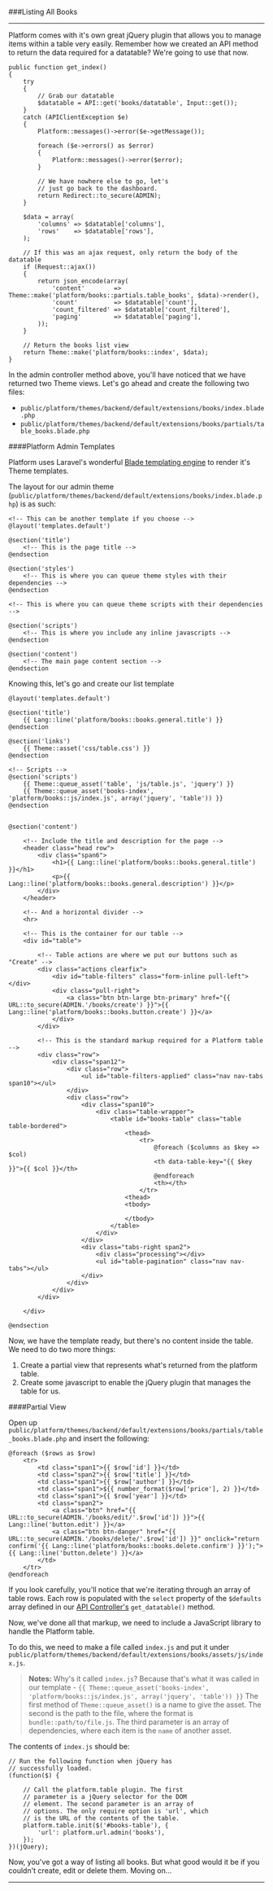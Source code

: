 ###Listing All Books

----------

Platform comes with it's own great jQuery plugin that allows you to manage items within a table very easily. Remember how we created an API method to return the data required for a datatable? We're going to use that now.

	public function get_index()
	{
		try
		{
			// Grab our datatable
			$datatable = API::get('books/datatable', Input::get());
		}
		catch (APIClientException $e)
		{
			Platform::messages()->error($e->getMessage());

			foreach ($e->errors() as $error)
			{
				Platform::messages()->error($error);
			}

			// We have nowhere else to go, let's
			// just go back to the dashboard.
			return Redirect::to_secure(ADMIN);
		}

		$data = array(
			'columns' => $datatable['columns'],
			'rows'    => $datatable['rows'],
		);

		// If this was an ajax request, only return the body of the datatable
		if (Request::ajax())
		{
			return json_encode(array(
				'content'        => Theme::make('platform/books::partials.table_books', $data)->render(),
				'count'          => $datatable['count'],
				'count_filtered' => $datatable['count_filtered'],
				'paging'         => $datatable['paging'],
			));
		}

		// Return the books list view
		return Theme::make('platform/books::index', $data);
	}

In the admin controller method above, you'll have noticed that we have returned two Theme views. Let's go ahead and create the following two files:

- `public/platform/themes/backend/default/extensions/books/index.blade.php`
- `public/platform/themes/backend/default/extensions/books/partials/table_books.blade.php`


####Platform Admin Templates

Platform uses Laravel's wonderful [Blade templating engine](http://laravel.com/docs/views/templating) to render it's Theme templates.

The layout for our admin theme (`public/platform/themes/backend/default/extensions/books/index.blade.php`) is as such:

	<!-- This can be another template if you choose -->
	@layout('templates.default')
	
	@section('title')
		<!-- This is the page title -->
	@endsection
	
	@section('styles')
		<!-- This is where you can queue theme styles with their dependencies -->
	@endsection
	
	<!-- This is where you can queue theme scripts with their dependencies -->
	
	@section('scripts')
		<!-- This is where you include any inline javascripts -->
	@endsection
	
	@section('content')
		<!-- The main page content section -->	
	@endsection

Knowing this, let's go and create our list template

	@layout('templates.default')

	@section('title')
		{{ Lang::line('platform/books::books.general.title') }}
	@endsection

	@section('links')
		{{ Theme::asset('css/table.css') }}
	@endsection

	<!-- Scripts -->
	@section('scripts')
		{{ Theme::queue_asset('table', 'js/table.js', 'jquery') }}
		{{ Theme::queue_asset('books-index', 'platform/books::js/index.js', array('jquery', 'table')) }}
	@endsection


	@section('content')

		<!-- Include the title and description for the page -->
		<header class="head row">
			<div class="span6">
				<h1>{{ Lang::line('platform/books::books.general.title') }}</h1>
				<p>{{ Lang::line('platform/books::books.general.description') }}</p>
			</div>
		</header>

		<!-- And a horizontal divider -->
		<hr>

		<!-- This is the container for our table -->
		<div id="table">

			<!-- Table actions are where we put our buttons such as "Create" -->
			<div class="actions clearfix">
				<div id="table-filters" class="form-inline pull-left"></div>
				<div class="pull-right">
					<a class="btn btn-large btn-primary" href="{{ URL::to_secure(ADMIN.'/books/create') }}">{{ Lang::line('platform/books::books.button.create') }}</a>
				</div>
			</div>

			<!-- This is the standard markup required for a Platform table -->
			<div class="row">
				<div class="span12">
					<div class="row">
						<ul id="table-filters-applied" class="nav nav-tabs span10"></ul>
					</div>
					<div class="row">
						<div class="span10">
							<div class="table-wrapper">
								<table id="books-table" class="table table-bordered">
									<thead>
										<tr>
											@foreach ($columns as $key => $col)
											<th data-table-key="{{ $key }}">{{ $col }}</th>
											@endforeach
											<th></th>
										</tr>
									<thead>
									<tbody>

									</tbody>
								</table>
							</div>
						</div>
						<div class="tabs-right span2">
							<div class="processing"></div>
							<ul id="table-pagination" class="nav nav-tabs"></ul>
						</div>
					</div>
				</div>
			</div>

		</div>

	@endsection

Now, we have the template ready, but there's no content inside the table. We need to do two more things:

1. Create a partial view that represents what's returned from the platform table.
2. Create some javascript to enable the jQuery plugin that manages the table for us.

####Partial View

Open up `public/platform/themes/backend/default/extensions/books/partials/table_books.blade.php` and insert the following:

	@foreach ($rows as $row)
		<tr>
			<td class="span1">{{ $row['id'] }}</td>
			<td class="span2">{{ $row['title'] }}</td>
			<td class="span1">{{ $row['author'] }}</td>
			<td class="span1">${{ number_format($row['price'], 2) }}</td>
			<td class="span1">{{ $row['year'] }}</td>
			<td class="span2">
				<a class="btn" href="{{ URL::to_secure(ADMIN.'/books/edit/'.$row['id']) }}">{{ Lang::line('button.edit') }}</a>
				<a class="btn btn-danger" href="{{ URL::to_secure(ADMIN.'/books/delete/'.$row['id']) }}" onclick="return confirm('{{ Lang::line('platform/books::books.delete.confirm') }}');">{{ Lang::line('button.delete') }}</a>
			</td>
		</tr>
	@endforeach

If you look carefully, you'll notice that we're iterating through an array of table rows. Each row is populated with the `select` property of the `$defaults` array defined in our [API Controller's](http://local.getplatform.com/manuals/demo/api#controller) `get_datatable()` method.

Now, we've done all that markup, we need to include a JavaScript library to handle the Platform table.

To do this, we need to make a file called `index.js` and put it under `public/platform/themes/backend/default/extensions/books/assets/js/index.js`.

>**Notes:** Why's it called `index.js`? Because that's what it was called in our template - `{{ Theme::queue_asset('books-index', 'platform/books::js/index.js', array('jquery', 'table')) }}` The first method of `Theme::queue_asset()` is a name to give the asset. The second is the path to the file, where the format is `bundle::path/to/file.js`. The third parameter is an array of dependencies, where each item is the `name` of another asset.

The contents of `index.js` should be:

	// Run the following function when jQuery has
	// successfully loaded.
	(function($) {

		// Call the platform.table plugin. The first
		// parameter is a jQuery selector for the DOM
		// element. The second parameter is an array of
		// options. The only require option is 'url', which
		// is the URL of the contents of the table.
		platform.table.init($('#books-table'), {
			'url': platform.url.admin('books'),
		});
	})(jQuery);

Now, you've got a way of listing all books. But what good would it be if you couldn't create, edit or delete them. Moving on...

----------
